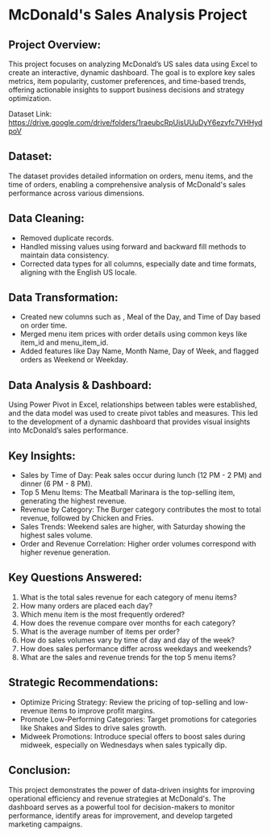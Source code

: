 # McDonald's Sales Analysis Project
## Project Overview:
This project focuses on analyzing McDonald’s US sales data using Excel to create an interactive, dynamic dashboard. The goal is to explore key sales metrics, item popularity, customer preferences, and time-based trends, offering actionable insights to support business decisions and strategy optimization.

Dataset Link: https://drive.google.com/drive/folders/1raeubcRpUisUUuDyY6ezvfc7VHHydpoV

## Dataset:
The dataset provides detailed information on orders, menu items, and the time of orders, enabling a comprehensive analysis of McDonald's sales performance across various dimensions.

## Data Cleaning:
- Removed duplicate records.
- Handled missing values using forward and backward fill methods to maintain data consistency.
- Corrected data types for all columns, especially date and time formats, aligning with the English US locale.

## Data Transformation:
- Created new columns such as <Exact Hours>, Meal of the Day, and Time of Day based on order time.
- Merged menu item prices with order details using common keys like item_id and menu_item_id.
- Added features like Day Name, Month Name, Day of Week, and flagged orders as Weekend or Weekday.

## Data Analysis & Dashboard:
Using Power Pivot in Excel, relationships between tables were established, and the data model was used to create pivot tables and measures. This led to the development of a dynamic dashboard that provides visual insights into McDonald’s sales performance.

## Key Insights:
- Sales by Time of Day: Peak sales occur during lunch (12 PM - 2 PM) and dinner (6 PM - 8 PM).
- Top 5 Menu Items: The Meatball Marinara is the top-selling item, generating the highest revenue.
- Revenue by Category: The Burger category contributes the most to total revenue, followed by Chicken and Fries.
- Sales Trends: Weekend sales are higher, with Saturday showing the highest sales volume.
- Order and Revenue Correlation: Higher order volumes correspond with higher revenue generation.
## Key Questions Answered:
1. What is the total sales revenue for each category of menu items?
2. How many orders are placed each day?
3. Which menu item is the most frequently ordered?
4. How does the revenue compare over months for each category?
5. What is the average number of items per order?
6. How do sales volumes vary by time of day and day of the week?
7. How does sales performance differ across weekdays and weekends?
8. What are the sales and revenue trends for the top 5 menu items?
## Strategic Recommendations:
- Optimize Pricing Strategy: Review the pricing of top-selling and low-revenue items to improve profit margins.
- Promote Low-Performing Categories: Target promotions for categories like Shakes and Sides to drive sales growth.
- Midweek Promotions: Introduce special offers to boost sales during midweek, especially on Wednesdays when sales typically dip.
## Conclusion:
This project demonstrates the power of data-driven insights for improving operational efficiency and revenue strategies at McDonald's. The dashboard serves as a powerful tool for decision-makers to monitor performance, identify areas for improvement, and develop targeted marketing campaigns.
